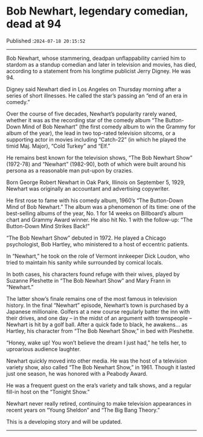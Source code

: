 # Bob Newhart, legendary comedian, dead at 94

Published :`2024-07-18 20:15:52`

---

Bob Newhart, whose stammering, deadpan unflappability carried him to stardom as a standup comedian and later in television and movies, has died, according to a statement from his longtime publicist Jerry Digney. He was 94.

Digney said Newhart died in Los Angeles on Thursday morning after a series of short illnesses. He called the star’s passing an “end of an era in comedy.”

Over the course of five decades, Newhart’s popularity rarely waned, whether it was as the recording star of the comedy album “The Button-Down Mind of Bob Newhart” (the first comedy album to win the Grammy for album of the year), the lead in two top-rated television sitcoms, or a supporting actor in movies including “Catch-22” (in which he played the timid Maj. Major), “Cold Turkey” and “Elf.”

He remains best known for the television shows, “The Bob Newhart Show” (1972-78) and “Newhart” (1982-90), both of which were built around his persona as a reasonable man put-upon by crazies.

Born George Robert Newhart in Oak Park, Illinois on September 5, 1929, Newhart was originally an accountant and advertising copywriter.

He first rose to fame with his comedy album, 1960’s “The Button-Down Mind of Bob Newhart.” The album was a phenomenon of its time: one of the best-selling albums of the year, No. 1 for 14 weeks on Billboard’s album chart and Grammy Award winner. He also hit No. 1 with the follow-up: “The Button-Down Mind Strikes Back!”

“The Bob Newhart Show” debuted in 1972. He played a Chicago psychologist, Bob Hartley, who ministered to a host of eccentric patients.

In “Newhart,” he took on the role of Vermont innkeeper Dick Loudon, who tried to maintain his sanity while surrounded by comical locals.

In both cases, his characters found refuge with their wives, played by Suzanne Pleshette in “The Bob Newhart Show” and Mary Frann in “Newhart.”

The latter show’s finale remains one of the most famous in television history. In the final “Newhart” episode, Newhart’s town is purchased by a Japanese millionaire. Golfers at a new course regularly batter the inn with their drives, and one day – in the midst of an argument with townspeople – Newhart is hit by a golf ball. After a quick fade to black, he awakens… as Hartley, his character from “The Bob Newhart Show,” in bed with Pleshette.

“Honey, wake up! You won’t believe the dream I just had,” he tells her, to uproarious audience laughter.

Newhart quickly moved into other media. He was the host of a television variety show, also called “The Bob Newhart Show,” in 1961. Though it lasted just one season, he was honored with a Peabody Award.

He was a frequent guest on the era’s variety and talk shows, and a regular fill-in host on the “Tonight Show.”

Newhart never really retired, continuing to make television appearances in recent years on “Young Sheldon” and “The Big Bang Theory.”

This is a developing story and will be updated.

---

